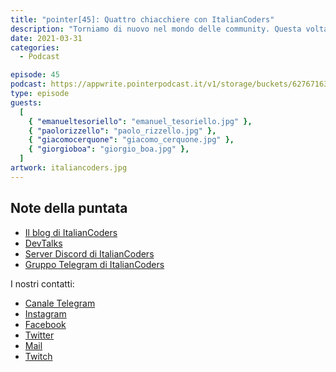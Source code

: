 ```yaml
---
title: "pointer[45]: Quattro chiacchiere con ItalianCoders"
description: "Torniamo di nuovo nel mondo delle community. Questa volta abbiamo avuto l'opportunità di intervistare Paolo Rizzello, Emanuel Tesoriello, Giacomo Cerquone e Giorgio Boa, amministratori di ItalianCoders, una delle principali community di sviluppatori in Italia con oltre 1000 partecipanti all'interno del gruppo Discord. Con loro abbiamo parlato di come è nato ItalianCoders, come si gestisce una community così grande e, soprattutto, quanto questa passione li ha aiutati nel loro lavoro."
date: 2021-03-31
categories:
  - Podcast

episode: 45
podcast: https://appwrite.pointerpodcast.it/v1/storage/buckets/627671639088838cd12f/files/0d53fc66-7970-449d-80f2-47aa825cdee7/view?project=6276715aaae4d6008ec9
type: episode
guests:
  [
    { "emanueltesoriello": "emanuel_tesoriello.jpg" },
    { "paolorizzello": "paolo_rizzello.jpg" },
    { "giacomocerquone": "giacomo_cerquone.jpg" },
    { "giorgioboa": "giorgio_boa.jpg" },
  ]
artwork: italiancoders.jpg
---
```


## Note della puntata

<!-- wp:list -->
<ul><li><a href="https://italiancoders.it/">Il blog di ItalianCoders</a></li><li><a href="https://www.youtube.com/c/ItalianCoders">DevTalks</a></li><li><a href="http://s.italiancoders.it/discord">Server Discord di ItalianCoders</a></li><li><a href="https://t.me/joinchat/WNyfAAPISDWeZHHj">Gruppo Telegram di ItalianCoders</a></li></ul>
<!-- /wp:list -->

I nostri contatti:

- [Canale Telegram](https://t.me/PointerPodcast)
- [Instagram](https://www.instagram.com/pointerpodcast/)
- [Facebook](https://www.facebook.com/pointerPodcast/)
- [Twitter](https://twitter.com/PointerPodcast)
- [Mail](info@pointerpodcast.it)
- [Twitch](https://www.twitch.tv/pointerpodcast)
